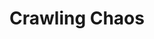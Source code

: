 ---
layout: portfolio
title: Crawling Chaos
description: Lorem ipsum dolor sit amet, consectetur adipiscing elit. Sed euismod, urna eu tincidunt consectetur, nisl nunc euismod nisi, eu porttitor nisl nunc euismod nisi. Lorem ipsum dolor sit amet, consectetur adipiscing elit. 
image: crawling-chaos-1.jpg
featured_image: crawling-chaos-1-1024w.jpeg
type: Code contribution
tech: HTML, CSS
tags: ['portfolio']
---